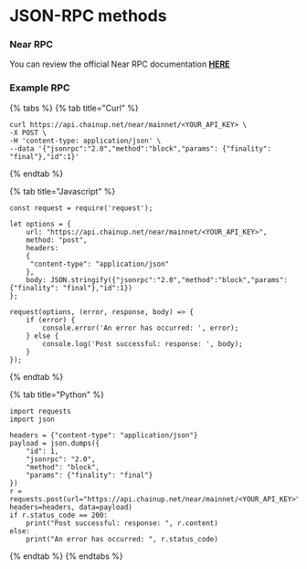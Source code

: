 # JSON-RPC methods

### Near RPC

You can review the official Near RPC documentation [**HERE**](https://docs.near.org/api/rpc/introduction)

### Example RPC

{% tabs %}
{% tab title="Curl" %}
```
curl https://api.chainup.net/near/mainnet/<YOUR_API_KEY> \
-X POST \
-H 'content-type: application/json' \
--data '{"jsonrpc":"2.0","method":"block","params": {"finality": "final"},"id":1}' 
```
{% endtab %}

{% tab title="Javascript" %}
```
const request = require('request');

let options = {
    url: "https://api.chainup.net/near/mainnet/<YOUR_API_KEY>",
    method: "post",
    headers:
    { 
     "content-type": "application/json"
    },
    body: JSON.stringify({"jsonrpc":"2.0","method":"block","params":{"finality": "final"},"id":1})
};

request(options, (error, response, body) => {
    if (error) {
        console.error('An error has occurred: ', error);
    } else {
        console.log('Post successful: response: ', body);
    }
});
```
{% endtab %}

{% tab title="Python" %}
```
import requests
import json

headers = {"content-type": "application/json"}
payload = json.dumps({
    "id": 1,
    "jsonrpc": "2.0",
    "method": "block",
    "params": {"finality": "final"}
})
r = requests.post(url="https://api.chainup.net/near/mainnet/<YOUR_API_KEY>", headers=headers, data=payload)
if r.status_code == 200:
    print("Post successful: response: ", r.content)
else:
    print("An error has occurred: ", r.status_code)
```
{% endtab %}
{% endtabs %}
